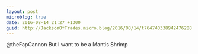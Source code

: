 ```yaml
---
layout: post
microblog: true
date: 2016-08-14 21:27 +1300
guid: http://JacksonOfTrades.micro.blog/2016/08/14/t764740338942476288.html
---
```

@theFapCannon But I want to be a Mantis Shrimp
